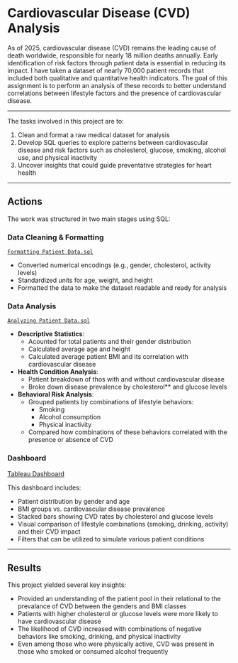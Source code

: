 # Cardiovascular Disease (CVD) Analysis

As of 2025, cardiovascular disease (CVD) remains the leading cause of death worldwide, responsible for nearly 18 million deaths annually. Early identification of risk factors through patient data is essential in reducing its impact. I have taken a dataset of nearly 70,000 patient records that included both qualitative and quantitative health indicators. The goal of this assignment is to perform an analysis of these records to better understand correlations between lifestyle factors and the presence of cardiovascular disease.

---

The tasks involved in this project are to:
1. Clean and format a raw medical dataset for analysis
2. Develop SQL queries to explore patterns between cardiovascular disease and risk factors such as cholesterol, glucose, smoking, alcohol use, and physical inactivity
3. Uncover insights that could guide preventative strategies for heart health

---

## Actions
The work was structured in two main stages using SQL:

### Data Cleaning & Formatting 
[`Formatting Patient Data.sql`](https://github.com/ChidiebereMOk/CVD-Analysis/blob/main/Formatting%20Patient%20Data.sql)
- Converted numerical encodings (e.g., gender, cholesterol, activity levels)
- Standardized units for age, weight, and height
- Formatted the data to make the dataset readable and ready for analysis

### Data Analysis 
[`Analyzing Patient Data.sql`](https://github.com/ChidiebereMOk/CVD-Analysis/blob/main/Analyzing%20Patient%20Data.sql)
- **Descriptive Statistics**:
  - Acounted for total patients and their gender distribution
  - Calculated average age and height
  - Calculated average patient BMI and its correlation with cardiovascular disease
- **Health Condition Analysis**:
  - Patient breakdown of thos with and without cardiovascular disease
  - Broke down disease prevalence by cholesterol** and glucose levels
- **Behavioral Risk Analysis**:
  - Grouped patients by combinations of lifestyle behaviors:
    - Smoking
    - Alcohol consumption
    - Physical inactivity
  - Compared how combinations of these behaviors correlated with the presence or absence of CVD
    
 ### Dashboard
[Tableau Dashboard](https://public.tableau.com/app/profile/mitchell.okere/viz/CardiovascularAnalysis/Dashboard2)

This dashboard includes:
- Patient distribution by gender and age
- BMI groups vs. cardiovascular disease prevalence
- Stacked bars showing CVD rates by cholesterol and glucose levels
- Visual comparison of lifestyle combinations (smoking, drinking, activity) and their CVD impact
- Filters that can be utilized to simulate various patient conditions

---

## Results
This project yielded several key insights:
  - Provided an understanding of the patient pool in their relational to the prevalance of CVD between the genders and BMI classes
  - Patients with higher cholesterol or glucose levels were more likely to have cardiovascular disease
  - The likelihood of CVD increased with combinations of negative behaviors like smoking, drinking, and physical inactivity
  - Even among those who were physically active, CVD was present in those who smoked or consumed alcohol frequently
